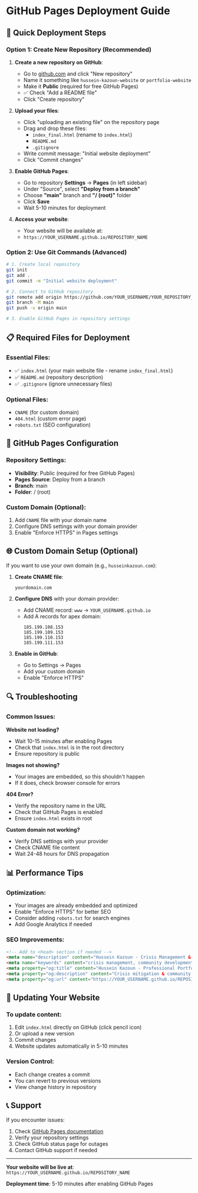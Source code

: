 # GitHub Pages Deployment Guide

## 🚀 Quick Deployment Steps

### Option 1: Create New Repository (Recommended)

1. **Create a new repository on GitHub**:
   - Go to [github.com](https://github.com) and click "New repository"
   - Name it something like `hussein-kazoun-website` or `portfolio-website`
   - Make it **Public** (required for free GitHub Pages)
   - ✅ Check "Add a README file"
   - Click "Create repository"

2. **Upload your files**:
   - Click "uploading an existing file" on the repository page
   - Drag and drop these files:
     - `index_final.html` (rename to `index.html`)
     - `README.md`
     - `.gitignore`
   - Write commit message: "Initial website deployment"
   - Click "Commit changes"

3. **Enable GitHub Pages**:
   - Go to repository **Settings** → **Pages** (in left sidebar)
   - Under "Source", select **"Deploy from a branch"**
   - Choose **"main"** branch and **"/ (root)"** folder
   - Click **Save**
   - Wait 5-10 minutes for deployment

4. **Access your website**:
   - Your website will be available at:
   - `https://YOUR_USERNAME.github.io/REPOSITORY_NAME`

### Option 2: Use Git Commands (Advanced)

```bash
# 1. Create local repository
git init
git add .
git commit -m "Initial website deployment"

# 2. Connect to GitHub repository
git remote add origin https://github.com/YOUR_USERNAME/YOUR_REPOSITORY_NAME.git
git branch -M main
git push -u origin main

# 3. Enable GitHub Pages in repository settings
```

## 📋 Required Files for Deployment

### Essential Files:
- ✅ `index.html` (your main website file - rename `index_final.html`)
- ✅ `README.md` (repository description)
- ✅ `.gitignore` (ignore unnecessary files)

### Optional Files:
- `CNAME` (for custom domain)
- `404.html` (custom error page)
- `robots.txt` (SEO configuration)

## 🔧 GitHub Pages Configuration

### Repository Settings:
- **Visibility**: Public (required for free GitHub Pages)
- **Pages Source**: Deploy from a branch
- **Branch**: main
- **Folder**: / (root)

### Custom Domain (Optional):
1. Add `CNAME` file with your domain name
2. Configure DNS settings with your domain provider
3. Enable "Enforce HTTPS" in Pages settings

## 🌐 Custom Domain Setup (Optional)

If you want to use your own domain (e.g., `husseinkazoun.com`):

1. **Create CNAME file**:
   ```
   yourdomain.com
   ```

2. **Configure DNS** with your domain provider:
   - Add CNAME record: `www` → `YOUR_USERNAME.github.io`
   - Add A records for apex domain:
     ```
     185.199.108.153
     185.199.109.153
     185.199.110.153
     185.199.111.153
     ```

3. **Enable in GitHub**:
   - Go to Settings → Pages
   - Add your custom domain
   - Enable "Enforce HTTPS"

## 🔍 Troubleshooting

### Common Issues:

**Website not loading?**
- Wait 10-15 minutes after enabling Pages
- Check that `index.html` is in the root directory
- Ensure repository is public

**Images not showing?**
- Your images are embedded, so this shouldn't happen
- If it does, check browser console for errors

**404 Error?**
- Verify the repository name in the URL
- Check that GitHub Pages is enabled
- Ensure `index.html` exists in root

**Custom domain not working?**
- Verify DNS settings with your provider
- Check CNAME file content
- Wait 24-48 hours for DNS propagation

## 📊 Performance Tips

### Optimization:
- Your images are already embedded and optimized
- Enable "Enforce HTTPS" for better SEO
- Consider adding `robots.txt` for search engines
- Add Google Analytics if needed

### SEO Improvements:
```html
<!-- Add to <head> section if needed -->
<meta name="description" content="Hussein Kazoun - Crisis Management & Community Development Professional">
<meta name="keywords" content="crisis management, community development, social entrepreneurship">
<meta property="og:title" content="Hussein Kazoun - Professional Portfolio">
<meta property="og:description" content="Crisis mitigation & community development professional">
<meta property="og:url" content="https://YOUR_USERNAME.github.io/REPOSITORY_NAME">
```

## 🔄 Updating Your Website

### To update content:
1. Edit `index.html` directly on GitHub (click pencil icon)
2. Or upload a new version
3. Commit changes
4. Website updates automatically in 5-10 minutes

### Version Control:
- Each change creates a commit
- You can revert to previous versions
- View change history in repository

## 📞 Support

If you encounter issues:
1. Check [GitHub Pages documentation](https://docs.github.com/en/pages)
2. Verify your repository settings
3. Check GitHub status page for outages
4. Contact GitHub support if needed

---

**Your website will be live at**: `https://YOUR_USERNAME.github.io/REPOSITORY_NAME`

**Deployment time**: 5-10 minutes after enabling GitHub Pages

